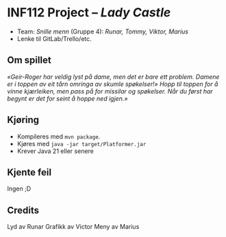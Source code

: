 # INF112 Project – *Lady Castle*

* Team: *Snille menn* (Gruppe 4): *Runar, Tommy, Viktor, Marius*
* Lenke til GitLab/Trello/etc.

## Om spillet
*«Geir-Roger har veldig lyst på dame, men det er bare ett problem. Damene er i toppen av eit tårn omringa av skumle spøkelser!»*
*Hopp til toppen for å vinne kjærleiken, men pass på for missilar og spøkelser. Når du først har begynt er det for seint å hoppe ned igjen.»*

## Kjøring
* Kompileres med `mvn package`.
* Kjøres med `java -jar target/Platformer.jar`
* Krever Java 21 eller senere

## Kjente feil
Ingen ;D

## Credits

Lyd av Runar
Grafikk av Victor
Meny av Marius

